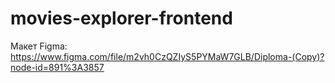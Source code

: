 # movies-explorer-frontend

Макет Figma: https://www.figma.com/file/m2vh0CzQZIyS5PYMaW7GLB/Diploma-(Copy)?node-id=891%3A3857